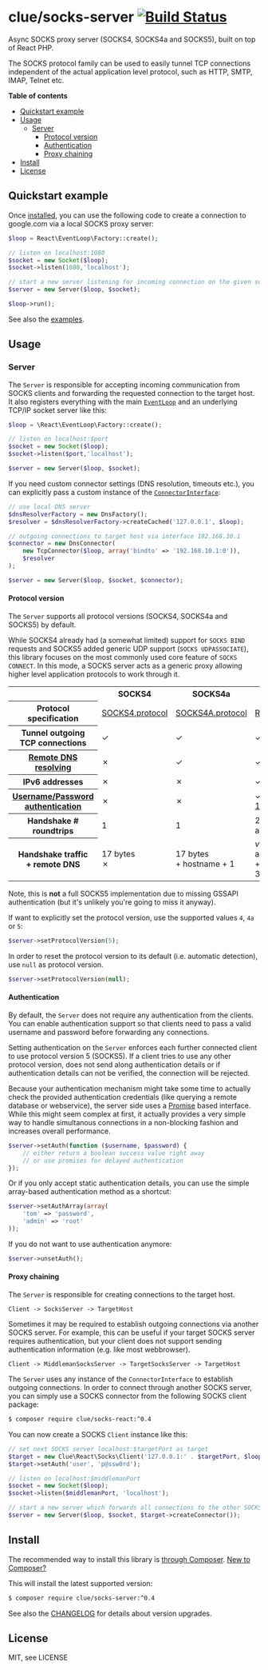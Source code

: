 # clue/socks-server [![Build Status](https://travis-ci.org/clue/php-socks-server.svg?branch=master)](https://travis-ci.org/clue/php-socks-server)

Async SOCKS proxy server (SOCKS4, SOCKS4a and SOCKS5), built on top of React PHP.

The SOCKS protocol family can be used to easily tunnel TCP connections independent
of the actual application level protocol, such as HTTP, SMTP, IMAP, Telnet etc.

**Table of contents**

* [Quickstart example](#quickstart-example)
* [Usage](#usage)
  * [Server](#server)
    * [Protocol version](#protocol-version)
    * [Authentication](#authentication)
    * [Proxy chaining](#proxy-chaining)
* [Install](#install)
* [License](#license)

## Quickstart example

Once [installed](#install), you can use the following code to create a connection
to google.com via a local SOCKS proxy server:

```php
$loop = React\EventLoop\Factory::create();

// listen on localhost:1080
$socket = new Socket($loop);
$socket->listen(1080,'localhost');

// start a new server listening for incoming connection on the given socket
$server = new Server($loop, $socket);

$loop->run();
```

See also the [examples](examples).

## Usage

### Server

The `Server` is responsible for accepting incoming communication from SOCKS clients
and forwarding the requested connection to the target host.
It also registers everything with the main [`EventLoop`](https://github.com/reactphp/event-loop#usage)
and an underlying TCP/IP socket server like this:

```php
$loop = \React\EventLoop\Factory::create();

// listen on localhost:$port
$socket = new Socket($loop);
$socket->listen($port,'localhost');

$server = new Server($loop, $socket);
```

If you need custom connector settings (DNS resolution, timeouts etc.), you can explicitly pass a
custom instance of the [`ConnectorInterface`](https://github.com/reactphp/socket-client#connectorinterface):

```php
// use local DNS server
$dnsResolverFactory = new DnsFactory();
$resolver = $dnsResolverFactory->createCached('127.0.0.1', $loop);

// outgoing connections to target host via interface 192.168.10.1
$connector = new DnsConnector(
    new TcpConnector($loop, array('bindto' => '192.168.10.1:0')),
    $resolver
);

$server = new Server($loop, $socket, $connector);
```

#### Protocol version

The `Server` supports all protocol versions (SOCKS4, SOCKS4a and SOCKS5) by default.

While SOCKS4 already had (a somewhat limited) support for `SOCKS BIND` requests
and SOCKS5 added generic UDP support (`SOCKS UDPASSOCIATE`), this library
focuses on the most commonly used core feature of `SOCKS CONNECT`.
In this mode, a SOCKS server acts as a generic proxy allowing higher level
application protocols to work through it.

<table>
  <tr>
    <th></th>
    <th>SOCKS4</th>
    <th>SOCKS4a</th>
    <th>SOCKS5</th>
  </tr>
  <tr>
    <th>Protocol specification</th>
    <td><a href="http://ftp.icm.edu.pl/packages/socks/socks4/SOCKS4.protocol">SOCKS4.protocol</a></td>
    <td><a href="http://ftp.icm.edu.pl/packages/socks/socks4/SOCKS4A.protocol">SOCKS4A.protocol</a></td>
    <td><a href="http://tools.ietf.org/html/rfc1928">RFC 1928</a></td>
  </tr>
  <tr>
    <th>Tunnel outgoing TCP connections</th>
    <td>✓</td>
    <td>✓</td>
    <td>✓</td>
  </tr>
  <tr>
    <th><a href="#remote-vs-local-dns-resolving">Remote DNS resolving</a></th>
    <td>✗</td>
    <td>✓</td>
    <td>✓</td>
  </tr>
  <tr>
    <th>IPv6 addresses</th>
    <td>✗</td>
    <td>✗</td>
    <td>✓</td>
  </tr>
  <tr>
    <th><a href="#username--password-authentication">Username/Password authentication</a></th>
    <td>✗</td>
    <td>✗</td>
    <td>✓ (as per <a href="http://tools.ietf.org/html/rfc1929">RFC 1929</a>)</td>
  </tr>
  <tr>
    <th>Handshake # roundtrips</th>
    <td>1</td>
    <td>1</td>
    <td>2 (3 with authentication)</td>
  </tr>
  <tr>
    <th>Handshake traffic<br />+ remote DNS</th>
    <td>17 bytes<br />✗</td>
    <td>17 bytes<br />+ hostname + 1</td>
    <td><em>variable</em> (+ auth + IPv6)<br />+ hostname - 3</td>
  </tr>
</table>

Note, this is __not__ a full SOCKS5 implementation due to missing GSSAPI
authentication (but it's unlikely you're going to miss it anyway).

If want to explicitly set the protocol version, use the supported values `4`, `4a` or `5`:

```PHP
$server->setProtocolVersion(5);
```

In order to reset the protocol version to its default (i.e. automatic detection),
use `null` as protocol version.

```PHP
$server->setProtocolVersion(null);
```

#### Authentication

By default, the `Server` does not require any authentication from the clients.
You can enable authentication support so that clients need to pass a valid
username and password before forwarding any connections.

Setting authentication on the `Server` enforces each further connected client
to use protocol version 5 (SOCKS5).
If a client tries to use any other protocol version, does not send along
authentication details or if authentication details can not be verified,
the connection will be rejected.

Because your authentication mechanism might take some time to actually check
the provided authentication credentials (like querying a remote database or webservice),
the server side uses a [Promise](https://github.com/reactphp/promise) based interface.
While this might seem complex at first, it actually provides a very simple way
to handle simultanous connections in a non-blocking fashion and increases overall performance.

```PHP
$server->setAuth(function ($username, $password) {
    // either return a boolean success value right away
    // or use promises for delayed authentication
});
```

Or if you only accept static authentication details, you can use the simple
array-based authentication method as a shortcut:

```PHP
$server->setAuthArray(array(
    'tom' => 'password',
    'admin' => 'root'
));
```

If you do not want to use authentication anymore:

```PHP
$server->unsetAuth();
```

#### Proxy chaining

The `Server` is responsible for creating connections to the target host.

```
Client -> SocksServer -> TargetHost
```

Sometimes it may be required to establish outgoing connections via another SOCKS
server.
For example, this can be useful if your target SOCKS server requires
authentication, but your client does not support sending authentication
information (e.g. like most webbrowser).

```
Client -> MiddlemanSocksServer -> TargetSocksServer -> TargetHost
```

The `Server` uses any instance of the `ConnectorInterface` to establish outgoing
connections.
In order to connect through another SOCKS server, you can simply use a SOCKS
connector from the following SOCKS client package:

```bash
$ composer require clue/socks-react:^0.4
```

You can now create a SOCKS `Client` instance like this: 

```php
// set next SOCKS server localhost:$targetPort as target
$target = new Clue\React\Socks\Client('127.0.0.1:' . $targetPort, $loop);
$target->setAuth('user', 'p@ssw0rd');

// listen on localhost:$middlemanPort
$socket = new Socket($loop);
$socket->listen($middlemanPort, 'localhost');

// start a new server which forwards all connections to the other SOCKS server
$server = new Server($loop, $socket, $target->createConnector());
```

## Install

The recommended way to install this library is [through Composer](http://getcomposer.org).
[New to Composer?](http://getcomposer.org/doc/00-intro.md)

This will install the latest supported version:

```bash
$ composer require clue/socks-server:^0.4
```

See also the [CHANGELOG](CHANGELOG.md) for details about version upgrades.

## License

MIT, see LICENSE
